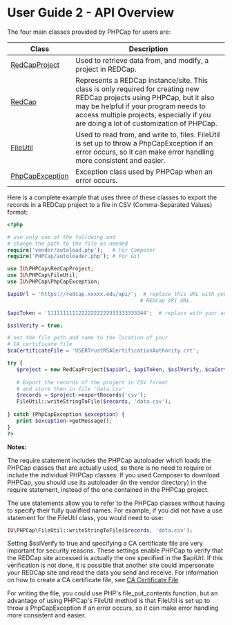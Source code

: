 <!-- =================================================
Copyright (C) 2019 The Trustees of Indiana University
SPDX-License-Identifier: BSD-3-Clause
================================================== -->

User Guide 2 - API Overview
=============================================

The four main classes provided by PHPCap for users are:

<table>
<thead>
  <tr>
    <th>Class</th><th>Description</th>
  </tr>
</thead>
<tbody>
  <tr>
    <td>
      <a href="https://iuredcap.github.io/phpcap/api/class-IU.PHPCap.RedCapProject.html">RedCapProject</a>
    </td>
    <td>
      Used to retrieve data from, and modify, a project in REDCap.
    </td>
  </tr>
  <tr>
    <td>
      <a href="https://iuredcap.github.io/phpcap/api/class-IU.PHPCap.RedCap.html">RedCap</a> 
    </td>
    <td>
      Represents a REDCap instance/site. This class is only required for creating new REDCap
      projects using PHPCap, but it also may be helpful if your program needs
      to access multiple projects, especially if you are doing a lot of customization
      of PHPCap.
    </td>
  </tr>  
  <tr>
    <td>
      <a href="https://iuredcap.github.io/phpcap/api/class-IU.PHPCap.FileUtil.html">FileUtil</a> 
    </td>
    <td>
      Used to read from, and write to, files. FileUtil is
      set up to throw a PhpCapException if an error occurs, so it can
      make error handling more consistent and easier.
    </td>
  </tr>
  <tr>
    <td>
      <a href="https://iuredcap.github.io/phpcap/api/class-IU.PHPCap.PhpCapException.html">PhpCapException</a>
    </td>
    <td>
      Exception class used by PHPCap when an error occurs. 
    </td>
  </tr>
</tbody>
</table>
 
 Here is a complete example that uses three of these classes to export the
 records in a REDCap project to a file in CSV (Comma-Separated Values) format:
 ```php
 <?php 

# use only one of the following and
# change the path to the file as needed
require('vendor/autoload.php');   # For Composer
require('PHPCap/autoloader.php'); # For Git 

use IU\PHPCap\RedCapProject;
use IU\PHPCap\FileUtil;
use IU\PHPCap\PhpCapException;

$apiUrl = 'https://redcap.xxxxx.edu/api/';  # replace this URL with your institution's
                                            # REDCap API URL.

$apiToken = '11111111112222222222333333333344';  # replace with your actual API token

$sslVerify = true;

# set the file path and name to the location of your
# CA certificate file
$caCertificateFile = 'USERTrustRSACertificationAuthority.crt';

try {
    $project = new RedCapProject($apiUrl, $apiToken, $sslVerify, $caCertificateFile);
    
    # Export the records of the project in CSV format
    # and store then in file 'data.csv'
    $records = $project->exportRecords('csv');
    FileUtil::writeStringToFile($records, 'data.csv');
    
} catch (PhpCapException $exception) {
    print $exception->getMessage();
}
?>
 ```
 __Notes:__
 
 The require statement includes the PHPCap autoloader which loads the PHPCap classes
 that are actually used, so there is no need to require or include the individual
 PHPCap classes. If you used Composer to download PHPCap, you should use its autoloader (in the
 vendor directory) in the require statement, instead of the one contained in the PHPCap project.
 
 The use statements allow you to refer to the PHPCap classes without having to specify
 their fully qualified names. For example, if you did not have a use statement for
 the FileUtil class, you would need to use:
 ```php
 IU\PHPCap\FileUtil::writeStringToFile($records, 'data.csv');
 ```
 
 Setting $sslVerify to true and specifying a CA certificate file are very important
 for security reasons. These settings enable PHPCap to verify that the REDCap site
 accessed is actually the one specified in the $apiUrl. If this verification is not
 done, it is possible that another site could impersonate your REDCap site and
 read the data you send and receive. 
 For information on how to create a CA certificate file, see [CA Certificate File](CACertificateFile.md)
 
 For writing the file, you could use PHP's file_put_contents function,
 but an advantage of using PHPCap's FileUtil method is that FileUtil is
 set up to throw a PhpCapException if an error occurs, so it can
 make error handling more consistent and easier.
 
 
